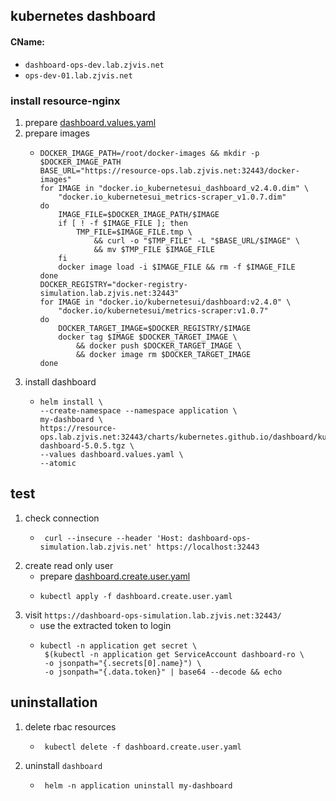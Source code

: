 ## kubernetes dashboard
#### CName:
* `dashboard-ops-dev.lab.zjvis.net`
* `ops-dev-01.lab.zjvis.net`

### install resource-nginx
1. prepare [dashboard.values.yaml](resources/dashboard.values.yaml.md)
2. prepare images
    * ```shell
      DOCKER_IMAGE_PATH=/root/docker-images && mkdir -p $DOCKER_IMAGE_PATH
      BASE_URL="https://resource-ops.lab.zjvis.net:32443/docker-images"
      for IMAGE in "docker.io_kubernetesui_dashboard_v2.4.0.dim" \
          "docker.io_kubernetesui_metrics-scraper_v1.0.7.dim" 
      do
          IMAGE_FILE=$DOCKER_IMAGE_PATH/$IMAGE
          if [ ! -f $IMAGE_FILE ]; then
              TMP_FILE=$IMAGE_FILE.tmp \
                  && curl -o "$TMP_FILE" -L "$BASE_URL/$IMAGE" \
                  && mv $TMP_FILE $IMAGE_FILE
          fi
          docker image load -i $IMAGE_FILE && rm -f $IMAGE_FILE
      done
      DOCKER_REGISTRY="docker-registry-simulation.lab.zjvis.net:32443"
      for IMAGE in "docker.io/kubernetesui/dashboard:v2.4.0" \
          "docker.io/kubernetesui/metrics-scraper:v1.0.7" 
      do
          DOCKER_TARGET_IMAGE=$DOCKER_REGISTRY/$IMAGE
          docker tag $IMAGE $DOCKER_TARGET_IMAGE \
              && docker push $DOCKER_TARGET_IMAGE \
              && docker image rm $DOCKER_TARGET_IMAGE
      done
      ```
3. install dashboard
   * ```shell
     helm install \
     --create-namespace --namespace application \
     my-dashboard \
     https://resource-ops.lab.zjvis.net:32443/charts/kubernetes.github.io/dashboard/kubernetes-dashboard-5.0.5.tgz \
     --values dashboard.values.yaml \
     --atomic
     ```
     
## test
1. check connection
   * ```shell
      curl --insecure --header 'Host: dashboard-ops-simulation.lab.zjvis.net' https://localhost:32443
     ```
2. create read only user
   * prepare [dashboard.create.user.yaml](resources/dashboard.create.user.yaml.md)
   * ```shell
     kubectl apply -f dashboard.create.user.yaml
     ``` 
3. visit `https://dashboard-ops-simulation.lab.zjvis.net:32443/`
   * use the extracted token to login
   * ```shell
     kubectl -n application get secret \
      $(kubectl -n application get ServiceAccount dashboard-ro \
      -o jsonpath="{.secrets[0].name}") \
      -o jsonpath="{.data.token}" | base64 --decode && echo
     ```

## uninstallation
1. delete rbac resources
   * ```shell
      kubectl delete -f dashboard.create.user.yaml
     ```
2. uninstall `dashboard`
   * ```shell
      helm -n application uninstall my-dashboard
     ``` 
